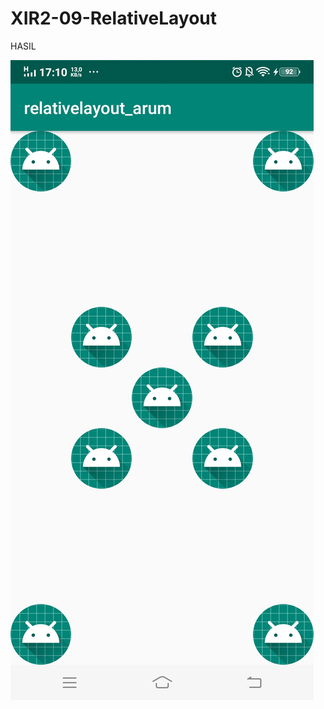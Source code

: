 # XIR2-09-RelativeLayout

HASIL

![alt text](https://github.com/ArumPuspaPratiwi/XIR2-09-RelativeLayout/blob/master/relative.jpg)
